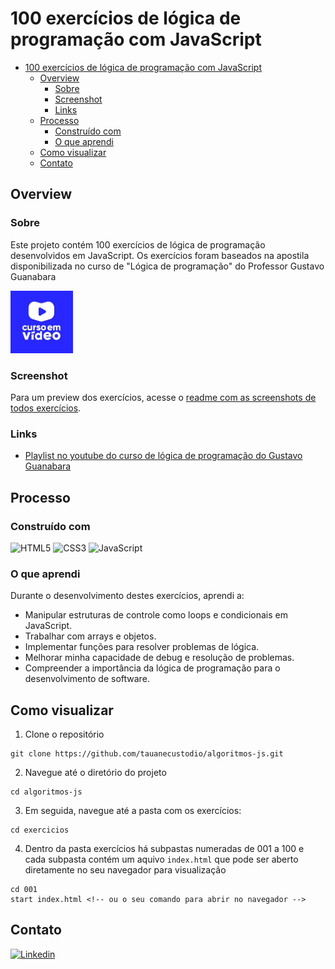 # 100 exercícios de lógica de programação com JavaScript

- [100 exercícios de lógica de programação com JavaScript](#100-exercícios-de-lógica-de-programação-com-javascript)
  - [Overview](#overview)
    - [Sobre](#sobre)
    - [Screenshot](#screenshot)
    - [Links](#links)
  - [Processo](#processo)
    - [Construído com](#construído-com)
    - [O que aprendi](#o-que-aprendi)
  - [Como visualizar](#como-visualizar)
  - [Contato](#contato)

## Overview

### Sobre

Este projeto contém 100 exercícios de lógica de programação desenvolvidos em JavaScript. Os exercícios foram baseados na apostila disponibilizada no curso de "Lógica de programação" do Professor Gustavo Guanabara

<img src="imagens/logo-curso-em-video.png" alt="logo curso em video" width="100px">  

### Screenshot

Para um preview dos exercícios, acesse o [readme com as screenshots de todos exercícios](readme-screenshots.md).

### Links

- [Playlist no youtube do curso de lógica de programação do Gustavo Guanabara](https://youtube.com/playlist?list=PLHz_AreHm4dmSj0MHol_aoNYCSGFqvfXV&si=sqCkO2Y9V6d9RlA0)

## Processo

### Construído com

![HTML5](https://img.shields.io/badge/HTML5-E34F26?style=for-the-badge&logo=html5&logoColor=white)
![CSS3](https://img.shields.io/badge/CSS3-1572B6?style=for-the-badge&logo=css3&logoColor=white)
![JavaScript](https://img.shields.io/badge/JavaScript-e9e900?style=for-the-badge&logo=javascript&logoColor=000000)  

### O que aprendi

Durante o desenvolvimento destes exercícios, aprendi a:

- Manipular estruturas de controle como loops e condicionais em JavaScript.
- Trabalhar com arrays e objetos.
- Implementar funções para resolver problemas de lógica.
- Melhorar minha capacidade de debug e resolução de problemas.
- Compreender a importância da lógica de programação para o desenvolvimento de software.

## Como visualizar

1. Clone o repositório
```
git clone https://github.com/tauanecustodio/algoritmos-js.git
```
2. Navegue até o diretório do projeto
```
cd algoritmos-js
```
3. Em seguida, navegue até a pasta com os exercícios:
```
cd exercicios
```
4. Dentro da pasta exercícios há subpastas numeradas de 001 a 100 e cada subpasta contém um aquivo `index.html` que pode ser aberto diretamente no seu navegador para visualização
```
cd 001
start index.html <!-- ou o seu comando para abrir no navegador -->
```

## Contato
[![Linkedin](https://img.shields.io/badge/linkedin-1572B6?style=for-the-badge&logo=linkedin&logoColor=white)](https://www.linkedin.com/in/tauanecustodio)
